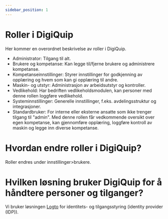```yaml
---
sidebar_position: 1
---
```


# Roller i DigiQuip

Her kommer en overordnet beskrivelse av roller i DigiQuip.
+ Administrator: Tilgang til alt.
+ Brukere og kompetanse: Kan legge til/fjerne brukere og administrere kompetanse.
+ Kompetanseinnstillinger: Styrer innstillinger for godkjenning av opplæring og hvem som kan gi opplæring til andre.
+ Maskin- og utstyr: Administrasjon av arbeidsutstyr og kontroller.
+ Vedlikehold: Har bedriften vedlikeholdsmodulen, kan personer med denne rollen loggføre vedlikehold.
+ Systeminnstillinger: Generelle innstillinger, f.eks. avdelingsstruktur og integrasjoner.
+ Standardbruker: For interne eller eksterne ansatte som ikke trenger tilgang til "admin". Med denne rollen får vedkommende oversikt over egen kompetanse, kan gjennomføre opplæring, loggføre kontroll av maskin og legge inn diverse kompetanse.

# Hvordan endre roller i DigiQuip?

Roller endres under innstillinger>brukere.

# Hvilken løsning bruker DigiQuip for å håndtere personer og tilganger?
Vi bruker løsningen [Logto](https://logto.io/en) for identitets- og tilgangsstyring (identity provider (IDP)).